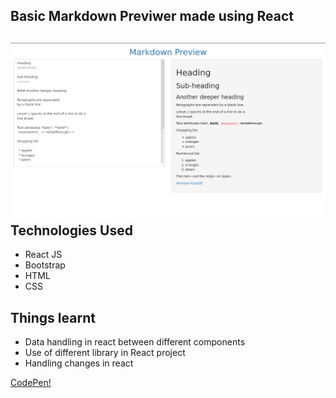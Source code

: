 Basic Markdown Previwer made using React
---
![Image of example script](/example.png)
Technologies Used
--
  * React JS
  * Bootstrap
  * HTML
  * CSS
  
Things learnt
---
  * Data handling in react between different components
  * Use of different library in React project
  * Handling changes in react
  
[CodePen!](https://codepen.io/minato-namikaze/pen/wqeZdM)

